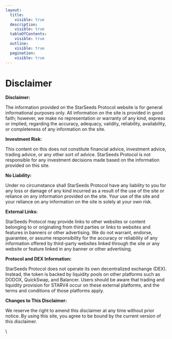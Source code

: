 ```yaml
---
layout:
  title:
    visible: true
  description:
    visible: true
  tableOfContents:
    visible: true
  outline:
    visible: true
  pagination:
    visible: true
---
```


# Disclaimer

**Disclaimer:**

The information provided on the StarSeeds Protocol website is for general informational purposes only. All information on the site is provided in good faith; however, we make no representation or warranty of any kind, express or implied, regarding the accuracy, adequacy, validity, reliability, availability, or completeness of any information on the site.

**Investment Risk:**

This content on this does not constitute financial advice, investment advice, trading advice, or any other sort of advice. StarSeeds Protocol is not responsible for any investment decisions made based on the information provided on this site.&#x20;

**No Liability:**

Under no circumstance shall StarSeeds Protocol have any liability to you for any loss or damage of any kind incurred as a result of the use of the site or reliance on any information provided on the site. Your use of the site and your reliance on any information on the site is solely at your own risk.

**External Links:**

StarSeeds Protocol may provide links to other websites or content belonging to or originating from third parties or links to websites and features in banners or other advertising. We do not warrant, endorse, guarantee, or assume responsibility for the accuracy or reliability of any information offered by third-party websites linked through the site or any website or feature linked in any banner or other advertising.

**Protocol and DEX Information:**

StarSeeds Protocol does not operate its own decentralized exchange (DEX). Instead, the token is backed by liquidity pools on other platforms such as DODOX, QuickSwap, and Balancer. Users should be aware that trading and liquidity provision for STARV4 occur on these external platforms, and the terms and conditions of those platforms apply.

**Changes to This Disclaimer:**

We reserve the right to amend this disclaimer at any time without prior notice. By using this site, you agree to be bound by the current version of this disclaimer.

\
